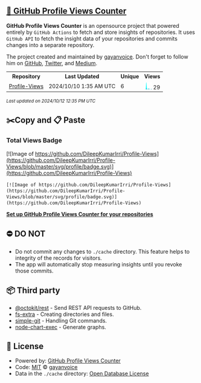 ## [🚀 GitHub Profile Views Counter](https://github.com/gayanvoice/github-profile-views-counter)
**GitHub Profile Views Counter** is an opensource project that powered entirely by  `GitHub Actions` to fetch and store insights of repositories.
It uses `GitHub API` to fetch the insight data of your repositories and commits changes into a separate repository.

The project created and maintained by [gayanvoice](https://github.com/gayanvoice). Don't forget to follow him on [GitHub](https://github.com/gayanvoice), [Twitter](https://twitter.com/gayanvoice), and [Medium](https://gayanvoice.medium.com/).

<table>
	<tr>
		<th>
			Repository
		</th>
		<th>
			Last Updated
		</th>
		<th>
			Unique
		</th>
		<th>
			Views
		</th>
	</tr>
	<tr>
		<td>
			<a href="https://github.com/DileepKumarIrri/Profile-Views/tree/master/readme/749879295/year.md">
				Profile-Views
			</a>
		</td>
		<td>
			2024/10/10 1:35 AM UTC
		</td>
		<td>
			6
		</td>
		<td>
			<img alt="Response time graph" src="https://github.com/DileepKumarIrri/Profile-Views/raw/master/graph/749879295/small/year.png" height="20"> 29
		</td>
	</tr>
</table>

<small><i>Last updated on 2024/10/12 12:35 PM UTC</i></small>

## ✂️Copy and 📋 Paste
### Total Views Badge
[![Image of https://github.com/DileepKumarIrri/Profile-Views](https://github.com/DileepKumarIrri/Profile-Views/blob/master/svg/profile/badge.svg)](https://github.com/DileepKumarIrri/Profile-Views)

```readme
[![Image of https://github.com/DileepKumarIrri/Profile-Views](https://github.com/DileepKumarIrri/Profile-Views/blob/master/svg/profile/badge.svg)](https://github.com/DileepKumarIrri/Profile-Views)
```
[**Set up GitHub Profile Views Counter for your repositories**](https://github.com/gayanvoice/github-profile-views-counter)
## ⛔ DO NOT
- Do not commit any changes to `./cache` directory. This feature helps to integrity of the records for visitors.
- The app will automatically stop measuring insights until you revoke those commits.
## 📦 Third party

- [@octokit/rest](https://www.npmjs.com/package/@octokit/rest) - Send REST API requests to GitHub.
- [fs-extra](https://www.npmjs.com/package/fs-extra) - Creating directories and files.
- [simple-git](https://www.npmjs.com/package/simple-git) - Handling Git commands.
- [node-chart-exec](https://www.npmjs.com/package/node-chart-exec) - Generate graphs.
## 📄 License
- Powered by: [GitHub Profile Views Counter](https://github.com/gayanvoice/github-profile-views-counter)
- Code: [MIT](./LICENSE) © [gayanvoice](https://github.com/gayanvoice)
- Data in the `./cache` directory: [Open Database License](https://opendatacommons.org/licenses/odbl/1-0/)